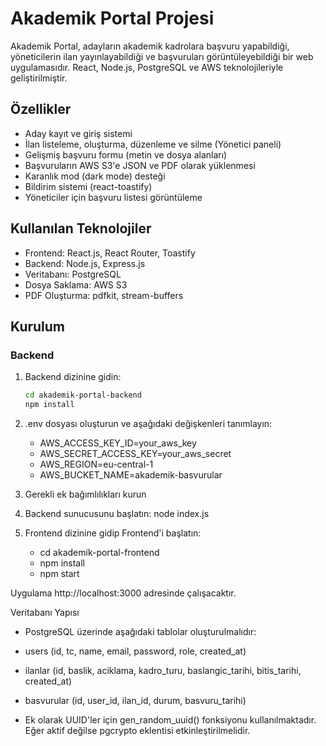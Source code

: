 # Akademik Portal Projesi

Akademik Portal, adayların akademik kadrolara başvuru yapabildiği, yöneticilerin ilan yayınlayabildiği ve başvuruları görüntüleyebildiği bir web uygulamasıdır. React, Node.js, PostgreSQL ve AWS teknolojileriyle geliştirilmiştir.

## Özellikler

- Aday kayıt ve giriş sistemi
- İlan listeleme, oluşturma, düzenleme ve silme (Yönetici paneli)
- Gelişmiş başvuru formu (metin ve dosya alanları)
- Başvuruların AWS S3'e JSON ve PDF olarak yüklenmesi
- Karanlık mod (dark mode) desteği
- Bildirim sistemi (react-toastify)
- Yöneticiler için başvuru listesi görüntüleme

## Kullanılan Teknolojiler

- Frontend: React.js, React Router, Toastify
- Backend: Node.js, Express.js
- Veritabanı: PostgreSQL
- Dosya Saklama: AWS S3
- PDF Oluşturma: pdfkit, stream-buffers

## Kurulum

### Backend

1. Backend dizinine gidin:
   ```bash
   cd akademik-portal-backend
   npm install

2. .env dosyası oluşturun ve aşağıdaki değişkenleri tanımlayın:
   - AWS_ACCESS_KEY_ID=your_aws_key
   - AWS_SECRET_ACCESS_KEY=your_aws_secret
   - AWS_REGION=eu-central-1
   - AWS_BUCKET_NAME=akademik-basvurular

3. Gerekli ek bağımlılıkları kurun

4. Backend sunucusunu başlatın:
   node index.js

5. Frontend dizinine gidip Frontend'i başlatın:
   -   cd akademik-portal-frontend
   -   npm install
   -   npm start

Uygulama http://localhost:3000 adresinde çalışacaktır.


Veritabanı Yapısı
-  PostgreSQL üzerinde aşağıdaki tablolar oluşturulmalıdır:

-  users (id, tc, name, email, password, role, created_at)

-  ilanlar (id, baslik, aciklama, kadro_turu, baslangic_tarihi, bitis_tarihi, created_at)

-  basvurular (id, user_id, ilan_id, durum, basvuru_tarihi)

-  Ek olarak UUID'ler için gen_random_uuid() fonksiyonu kullanılmaktadır. Eğer aktif değilse pgcrypto eklentisi etkinleştirilmelidir.

